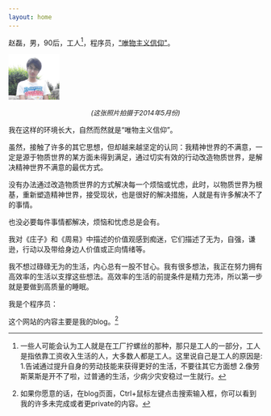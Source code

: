 ```yaml
---
layout: home
---
```


赵磊，男，90后，工人[^1]，程序员，["唯物主义信仰"](http://opinion.people.com.cn/n/2015/1019/c159301-27711780.html)。


<img src="./asserts/me2.png" width="20%" style=" margin: auto;" />

<p style="text-align:center; font-style: italic;font-size: small;"> (这张照片拍摄于2014年5月份)</p>

我在这样的环境长大，自然而然就是“唯物主义信仰”。

虽然，接触了许多的其它思想，但却越来越坚定的认同：我精神世界的不满意，一定是源于物质世界的某方面未得到满足，通过切实有效的行动改造物质世界，是解决精神世界不满意的最优方式。

没有办法通过改造物质世界的方式解决每一个烦恼或忧虑，此时，以物质世界为根基，重新塑造精神世界，接受现状，也是很好的解决措施，人就是有许多解决不了的事情。

也没必要每件事情都解决，烦恼和忧虑总是会有。

我对《庄子》和《周易》中描述的价值观感到痴迷，它们描述了无为，自强，谦逊，行动以及带给身边人价值或正向情绪等。


我不想过碌碌无为的生活，内心总有一股不甘心。我有很多想法，我正在努力拥有高效率的生活以支撑这些想法。高效率的生活的前提条件是精力充沛，所以第一步就是要做到高质量的睡眠。

我是个程序员：

<ProfileMe />

这个网站的内容主要是我的blog。[^2]


[^1]: 一些人可能会认为工人就是在工厂拧螺丝的那种，那只是工人的一部分，工人是指依靠工资收入生活的人，大多数人都是工人。这里说自己是工人的原因是: 1.告诫通过提升自身的劳动技能来获得更好的生活，不要往其它方面想 2.像劳斯莱斯是开不了啦，过普通的生活，少病少灾安稳过一生就行。

[^2]: 如果你愿意的话，在blog页面，Ctrl+鼠标左键点击搜索输入框，你可以看到我的许多未完成或者更private的内容。

<div id="footer" style="
    bottom: -25px;
    left: 0;
    width: 100%;
    text-align: center;
    font-size: 13px;
    line-height: 22px;
    position: absolute;
    /* background-color: rgba(150, 150, 150, 0.4); */
    /* border-top: 1px dashed rgba(150, 150, 150, 0.4); */
    /* line-height: 30px; */
    cursor: pointer;
    z-index: -10;
  ">
  <span style="position: relative">
    <a href="https://beian.miit.gov.cn/">豫ICP备2023028578号 </a>
  </span>
  |
  <span style="position: relative">
    <a href="https://beian.mps.gov.cn/#/query/webSearch?code=41061102000409">豫公网安备41061102000409号</a>
  </span>
</div>

<style>

#footer {
  background-color: var(--vp-c-bg);

  border-color: var(--vp-input-border-color);
}
</style>




<!-- 
这是成果展示，不是历程。它是要输出<<给别人看的>>，人们更关注结果，而不是过程。
只考虑当前的状态，而不考虑未来的情况，



所以此部分输出的是:

<<<我当前的成果！！！>>>
-->
